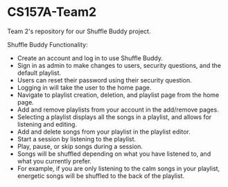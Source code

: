# CS157A-Team2
Team 2's repository for our Shuffle Buddy project.

Shuffle Buddy Functionality:
- Create an account and log in to use Shuffle Buddy.
- Sign in as admin to make changes to users, security questions, and the default playlist.
- Users can reset their password using their security question.
- Logging in will take the user to the home page.
- Navigate to playlist creation, deletion, and playlist page from the home page.
- Add and remove playlists from your account in the add/remove pages.
- Selecting a playlist displays all the songs in a playlist, and allows for listening and editing.
- Add and delete songs from your playlist in the playlist editor.
- Start a session by listening to the playlist.
- Play, pause, or skip songs during a session.
- Songs will be shuffled depending on what you have listened to, and what you currently prefer.
- For example, if you are only listening to the calm songs in your playlist, energetic songs
  will be shuffled to the back of the playlist.

